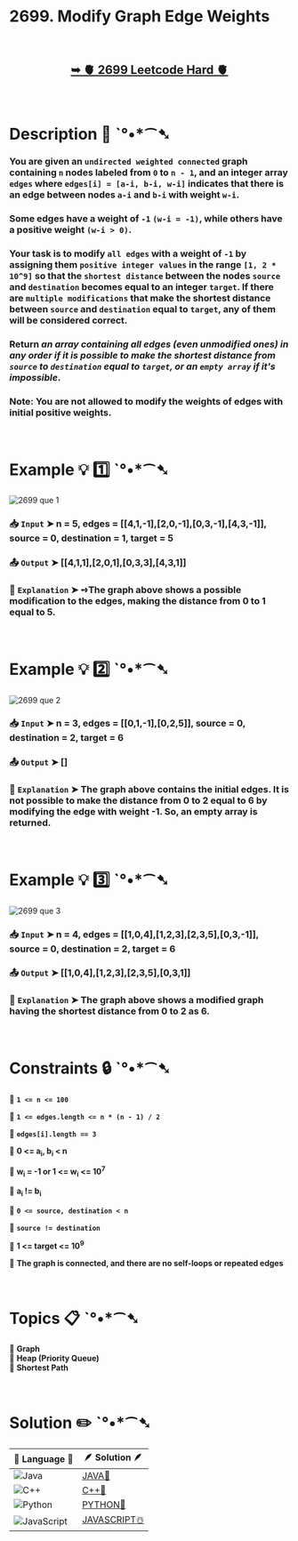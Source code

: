 # 2699. Modify Graph Edge Weights

</br>

<h2 align="center">  

<a href="https://leetcode.com/problems/modify-graph-edge-weights/description/?envType=daily-question&envId=2024-08-30"><strong>➥ 🫀 2699 Leetcode Hard 🫀 </strong></a>
</h2>

</br>

# Description 📜 ˋ°•*⁀➷

### You are given an `undirected weighted connected` graph containing `n` nodes labeled from `0` to `n - 1`, and an integer array `edges` where `edges[i] = [a-i, b-i, w-i]` indicates that there is an edge between nodes `a-i` and `b-i` with weight `w-i`.

### Some edges have a weight of `-1` `(w-i = -1)`, while others have a positive weight `(w-i > 0)`.

### Your task is to modify `all edges` with a weight of `-1` by assigning them `positive integer values` in the range `[1, 2 * 10^9]` so that the `shortest distance` between the nodes `source` and `destination` becomes equal to an integer `target`. If there are `multiple modifications` that make the shortest distance between `source` and `destination` equal to `target`, any of them will be considered correct.

### Return *an array containing all edges (even unmodified ones) in any order if it is possible to make the shortest distance from `source` to `destination` equal to `target`, or an `empty array` if it's impossible*.

### Note: You are not allowed to modify the weights of edges with initial positive weights.

</br>

# Example 💡 1️⃣ ˋ°•*⁀➷

![2699 que 1](https://github.com/user-attachments/assets/9dfb07fe-d191-46f9-87dc-18aaece7f32f)

  ### 📥 `Input`  ➤ n = 5, edges = [[4,1,-1],[2,0,-1],[0,3,-1],[4,3,-1]], source = 0, destination = 1, target = 5

  ### 📤 `Output`  ➤ [[4,1,1],[2,0,1],[0,3,3],[4,3,1]]

  ### 🔦 `Explanation`  ➤ ➺The graph above shows a possible modification to the edges, making the distance from 0 to 1 equal to 5.

</br>

# Example 💡 2️⃣ ˋ°•*⁀➷

![2699 que 2](https://github.com/user-attachments/assets/46d3a503-3d34-48c8-a103-0d14d08f1631)

  ### 📥 `Input` ➤ n = 3, edges = [[0,1,-1],[0,2,5]], source = 0, destination = 2, target = 6

  ### 📤 `Output`  ➤ []

  ### 🔦 `Explanation` ➤  The graph above contains the initial edges. It is not possible to make the distance from 0 to 2 equal to 6 by modifying the edge with weight -1. So, an empty array is returned.


</br>

# Example 💡 3️⃣ ˋ°•*⁀➷

![2699 que 3](https://github.com/user-attachments/assets/7a0118ce-d0b9-41f7-b767-7f78185b0639)

  ### 📥 `Input` ➤ n = 4, edges = [[1,0,4],[1,2,3],[2,3,5],[0,3,-1]], source = 0, destination = 2, target = 6

  ### 📤 `Output`  ➤ [[1,0,4],[1,2,3],[2,3,5],[0,3,1]]

  ### 🔦 `Explanation`  ➤ The graph above shows a modified graph having the shortest distance from 0 to 2 as 6.

</br>

# Constraints 🔒 ˋ°•*⁀➷

🔹 **`1 <= n <= 100`** </br>

🔹 **`1 <= edges.length <= n * (n - 1) / 2`** </br>

🔹 **`edges[i].length == 3`** </br>

🔹 **0 <= a<sub>i</sub>, b<sub>i</sub> < n** </br>

🔹 **w<sub>i</sub> = -1 or 1 <= w<sub>i</sub> <= 10<sup>7</sup>** </br>

🔹 **a<sub>i</sub> != b<sub>i</sub>** </br>

🔹 **`0 <= source, destination < n`** </br>

🔹 **`source != destination`** </br>

🔹 **1 <= target <= 10<sup>9</sup>** </br>

🔹 **The graph is connected, and there are no self-loops or repeated edges** </br>

</br>

# Topics 📋 ˋ°•*⁀➷

🔸 **Graph**  </br>
🔸 **Heap (Priority Queue)**  </br>
🔸 **Shortest Path**  </br>

</br>

# Solution ✏️ ˋ°•*⁀➷

| 📒 Language 📒  | 🪶 Solution 🪶 |
| ------------- | ------------- |
|  ![Java](https://img.shields.io/badge/java-%23ED8B00.svg?style=for-the-badge&logo=openjdk&logoColor=white)  | [JAVA🍁](https://github.com/Prakhar-002/LEETCODE/blob/main/%F0%9F%93%9C%20Daily%20Challange%20%F0%9F%92%A1/08%20August%20%F0%9F%8F%B5%EF%B8%8F%202024/30%20-%2008%20-%202024%20---%202699.%20Modify%20Graph%20Edge%20Weights%20%E2%98%83%EF%B8%8F%20%F0%9F%8D%81%20%F0%9F%8D%B0%20%F0%9F%8E%B2/%F0%9F%8D%81JAVA-2699-ModifyGraphEdgeWeights.java) |
|  ![C++](https://img.shields.io/badge/c++-%2300599C.svg?style=for-the-badge&logo=c%2B%2B&logoColor=white)  | [C++🎲](https://github.com/Prakhar-002/LEETCODE/blob/main/%F0%9F%93%9C%20Daily%20Challange%20%F0%9F%92%A1/08%20August%20%F0%9F%8F%B5%EF%B8%8F%202024/30%20-%2008%20-%202024%20---%202699.%20Modify%20Graph%20Edge%20Weights%20%E2%98%83%EF%B8%8F%20%F0%9F%8D%81%20%F0%9F%8D%B0%20%F0%9F%8E%B2/%F0%9F%8E%B2CPP-2699-ModifyGraphEdgeWeights.cpp)  |
|  ![Python](https://img.shields.io/badge/python-3670A0?style=for-the-badge&logo=python&logoColor=ffdd54)    | [PYTHON🍰](https://github.com/Prakhar-002/LEETCODE/blob/main/%F0%9F%93%9C%20Daily%20Challange%20%F0%9F%92%A1/08%20August%20%F0%9F%8F%B5%EF%B8%8F%202024/30%20-%2008%20-%202024%20---%202699.%20Modify%20Graph%20Edge%20Weights%20%E2%98%83%EF%B8%8F%20%F0%9F%8D%81%20%F0%9F%8D%B0%20%F0%9F%8E%B2/%F0%9F%8D%B0PYTHON-2699-ModifyGraphEdgeWeights.py) |
| ![JavaScript](https://img.shields.io/badge/javascript-%23323330.svg?style=for-the-badge&logo=javascript&logoColor=%23F7DF1E)   | [JAVASCRIPT☃️](https://github.com/Prakhar-002/LEETCODE/blob/main/%F0%9F%93%9C%20Daily%20Challange%20%F0%9F%92%A1/08%20August%20%F0%9F%8F%B5%EF%B8%8F%202024/30%20-%2008%20-%202024%20---%202699.%20Modify%20Graph%20Edge%20Weights%20%E2%98%83%EF%B8%8F%20%F0%9F%8D%81%20%F0%9F%8D%B0%20%F0%9F%8E%B2/%E2%98%83%EF%B8%8FJAVASCRIPT-2699-ModifyGraphEdgeWeights.js) |

